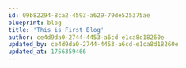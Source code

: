 ```yaml
---
id: 09b82294-8ca2-4593-a629-79de525375ae
blueprint: blog
title: 'This is First Blog'
author: ce4d9da0-2744-4453-a6cd-e1ca8d18260e
updated_by: ce4d9da0-2744-4453-a6cd-e1ca8d18260e
updated_at: 1756359466
---
```

